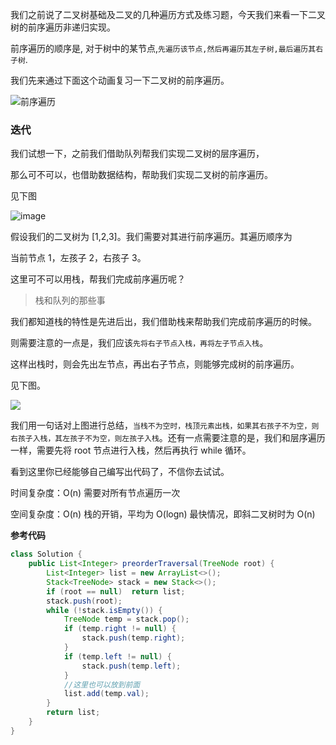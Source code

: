 我们之前说了二叉树基础及二叉的几种遍历方式及练习题，今天我们来看一下二叉树的前序遍历非递归实现。

前序遍历的顺序是, 对于树中的某节点,`先遍历该节点,然后再遍历其左子树,最后遍历其右子树`.

我们先来通过下面这个动画复习一下二叉树的前序遍历。

![前序遍历](https://img-blog.csdnimg.cn/20210504155755565.gif)

### 迭代

我们试想一下，之前我们借助队列帮我们实现二叉树的层序遍历，

那么可不可以，也借助数据结构，帮助我们实现二叉树的前序遍历。

见下图

![image](https://cdn.jsdelivr.net/gh/tan45du/test@master/image.622242fm7dc0.png)

假设我们的二叉树为 [1,2,3]。我们需要对其进行前序遍历。其遍历顺序为

当前节点 1，左孩子 2，右孩子 3。

这里可不可以用栈，帮我们完成前序遍历呢？

> 栈和队列的那些事

我们都知道栈的特性是先进后出，我们借助栈来帮助我们完成前序遍历的时候。

则需要注意的一点是，我们应该`先将右子节点入栈，再将左子节点入栈`。

这样出栈时，则会先出左节点，再出右子节点，则能够完成树的前序遍历。

见下图。

![](https://img-blog.csdnimg.cn/20210512205822221.gif)

我们用一句话对上图进行总结，`当栈不为空时，栈顶元素出栈，如果其右孩子不为空，则右孩子入栈，其左孩子不为空，则左孩子入栈`。还有一点需要注意的是，我们和层序遍历一样，需要先将 root 节点进行入栈，然后再执行 while 循环。

看到这里你已经能够自己编写出代码了，不信你去试试。

时间复杂度：O(n)  需要对所有节点遍历一次

空间复杂度：O(n)  栈的开销，平均为 O(logn)  最快情况，即斜二叉树时为  O(n)

**参考代码**

```java
class Solution {
    public List<Integer> preorderTraversal(TreeNode root) {
        List<Integer> list = new ArrayList<>();
        Stack<TreeNode> stack = new Stack<>();
        if (root == null)  return list;   
        stack.push(root);
        while (!stack.isEmpty()) {
            TreeNode temp = stack.pop();        
            if (temp.right != null) {
                stack.push(temp.right);
            }
            if (temp.left != null) {
                stack.push(temp.left);
            }
            //这里也可以放到前面
            list.add(temp.val);
        }
        return list;
    }
}
```

